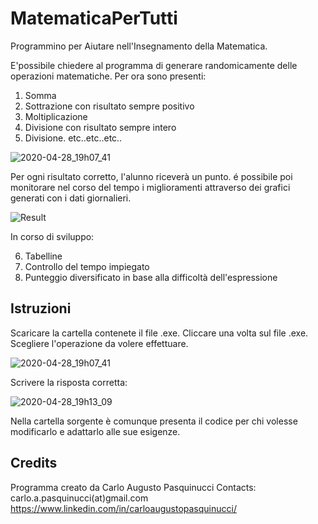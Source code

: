 # MatematicaPerTutti
Programmino per Aiutare nell'Insegnamento della Matematica.

E'possibile chiedere al programma di generare randomicamente delle operazioni matematiche.
Per ora sono presenti:
1. Somma
2. Sottrazione con risultato sempre positivo
3. Moltiplicazione
4. Divisione con risultato sempre intero
5. Divisione.
etc..etc..etc..

![2020-04-28_19h07_41](https://user-images.githubusercontent.com/54579322/80516506-db3ab400-8983-11ea-9f66-83ef2b526640.png)

Per ogni risultato corretto, l'alunno riceverà un punto. é possibile poi monitorare nel corso del tempo i miglioramenti attraverso dei grafici generati con i dati giornalieri.

![Result](https://user-images.githubusercontent.com/54579322/80516355-a169ad80-8983-11ea-836b-24665a8bff02.png)

In corso di sviluppo:

6. Tabelline
8. Controllo del tempo impiegato
9. Punteggio diversificato in base alla difficoltà dell'espressione

## Istruzioni
Scaricare la cartella contenete il file .exe.
Cliccare una volta sul file .exe.
Scegliere l'operazione da volere effettuare.

![2020-04-28_19h07_41](https://user-images.githubusercontent.com/54579322/80516506-db3ab400-8983-11ea-9f66-83ef2b526640.png)

Scrivere la risposta corretta:

![2020-04-28_19h13_09](https://user-images.githubusercontent.com/54579322/80516817-5ac88300-8984-11ea-9afb-f186b9ea3177.png)

Nella cartella sorgente è comunque presenta il codice per chi volesse modificarlo e adattarlo alle sue esigenze.

## Credits
Programma creato da Carlo Augusto Pasquinucci
Contacts:
carlo.a.pasquinucci(at)gmail.com
https://www.linkedin.com/in/carloaugustopasquinucci/
